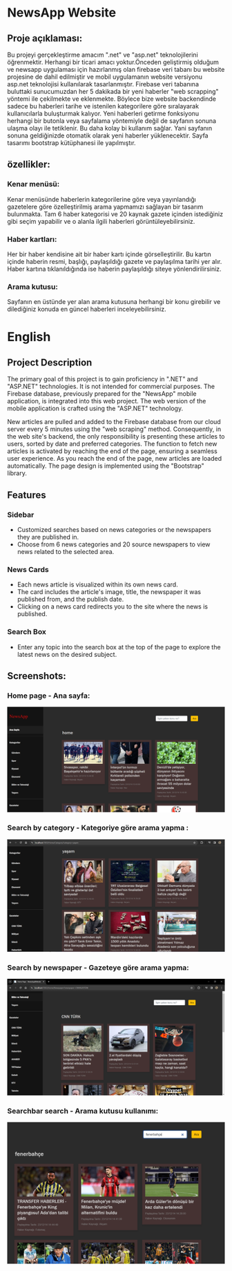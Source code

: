 
# NewsApp Website
## Proje açıklaması:
  Bu projeyi gerçekleştirme amacım ".net" ve "asp.net" teknolojilerini öğrenmektir. Herhangi bir ticari amacı yoktur.Önceden geliştirmiş olduğum ve newsapp uygulaması için hazırlanmış olan firebase veri tabanı bu website projesine de dahil edilmiştir ve mobil uygulamanın website versiyonu asp.net teknolojisi kullanılarak tasarlanmıştır. Firebase veri tabanına buluttaki sunucumuzdan her 5 dakikada bir yeni haberler "web scrapping" yöntemi ile çekilmekte ve eklenmekte. Böylece bize website backendinde sadece bu haberleri tarihe ve istenilen kategorilere göre sıralayarak kullanıcılarla buluşturmak kalıyor. Yeni haberleri getirme fonksiyonu herhangi bir butonla veya sayfalama yöntemiyle değil de sayfanın sonuna ulaşma olayı ile tetiklenir. Bu daha kolay bi kullanım sağlar. Yani sayfanın sonuna geldiğinizde otomatik olarak yeni haberler yüklenecektir. Sayfa tasarımı bootstrap kütüphanesi ile yapılmıştır.
## özellikler:
### Kenar menüsü:
  Kenar menüsünde haberlerin kategorilerine göre veya yayınlandığı gazetelere göre özelleştirilmiş arama yapmamızı sağlayan bir tasarım bulunmakta. Tam 6 haber kategorisi ve 20 kaynak gazete içinden istediğiniz gibi seçim yapabilir ve o alanla ilgili haberleri görüntüleyebilirsiniz.

### Haber kartları:
  Her bir haber kendisine ait bir haber kartı içinde görselleştirilir. Bu kartın içinde haberin resmi, başlığı, paylaşıldığı gazete ve paylaşılma tarihi yer alır. Haber kartına tıklanıldığında ise haberin paylaşıldığı siteye yönlendirilirsiniz.

### Arama kutusu:
  Sayfanın en üstünde yer alan arama kutusuna herhangi bir konu girebilir ve dilediğiniz konuda en güncel haberleri inceleyebilirsiniz.

# English
## Project Description

The primary goal of this project is to gain proficiency in ".NET" and "ASP.NET" technologies. It is not intended for commercial purposes. The Firebase database, previously prepared for the "NewsApp" mobile application, is integrated into this web project. The web version of the mobile application is crafted using the "ASP.NET" technology.

New articles are pulled and added to the Firebase database from our cloud server every 5 minutes using the "web scraping" method. Consequently, in the web site's backend, the only responsibility is presenting these articles to users, sorted by date and preferred categories. The function to fetch new articles is activated by reaching the end of the page, ensuring a seamless user experience. As you reach the end of the page, new articles are loaded automatically. The page design is implemented using the "Bootstrap" library.

## Features

### Sidebar
- Customized searches based on news categories or the newspapers they are published in.
- Choose from 6 news categories and 20 source newspapers to view news related to the selected area.

### News Cards
- Each news article is visualized within its own news card.
- The card includes the article's image, title, the newspaper it was published from, and the publish date.
- Clicking on a news card redirects you to the site where the news is published.

### Search Box
- Enter any topic into the search box at the top of the page to explore the latest news on the desired subject.

## Screenshots:
### Home page - Ana sayfa:
![Home page](https://github.com/fatihguner41/NewsAppWebsite/blob/master/home.PNG)
### Search by category  - Kategoriye göre arama yapma :
![Category page](https://github.com/fatihguner41/NewsAppWebsite/blob/master/categories.PNG)
### Search by newspaper - Gazeteye göre arama yapma:
![Newspaper page](https://github.com/fatihguner41/NewsAppWebsite/blob/master/newspapers.PNG)
### Searchbar search - Arama kutusu kullanımı:
![Searchbar example](https://github.com/fatihguner41/NewsAppWebsite/blob/master/searchbar.PNG)
